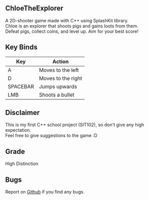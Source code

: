 ## ChloeTheExplorer

A 2D-shooter game made with C++ using SplashKit library.
<br>
Chloe is an explorer that shoots pigs and gains loots from them.
<br>
Defeat pigs, collect coins, and level up. Aim for your best score!

## Key Binds

| Key | Action |
|-|-|
| A | Moves to the left |
| D | Moves to the right |
| SPACEBAR | Jumps upwards |
| LMB | Shoots a bullet |

## Disclaimer

This is my first C++ school project (SIT102), so don't give any high expectation.
<br>
Feel free to give suggestions to the game :D

## Grade

High Distinction

## Bugs

Report on [Github](https://github.com/iNxtWilliqm/ChloeTheExplorer/issues/new) if you find any bugs.
